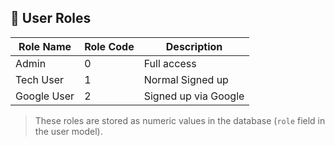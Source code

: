 ## 🔐 User Roles

| Role Name   | Role Code | Description              |
|-------------|------------|--------------------------|
| Admin       | 0          | Full access              |
| Tech User   | 1          | Normal Signed up         |
| Google User | 2          | Signed up via Google     |

> These roles are stored as numeric values in the database (`role` field in the user model).
